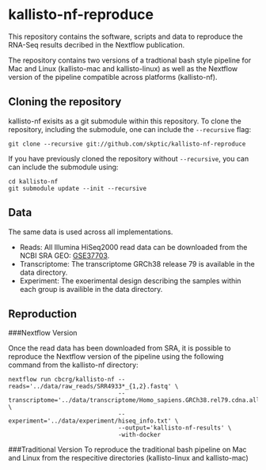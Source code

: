 # kallisto-nf-reproduce
This repository contains the software, scripts and data to reproduce the RNA-Seq results decribed in the Nextflow publication.

The repository contains two versions of a tradtional bash style pipeline for Mac and Linux (kallisto-mac and kallisto-linux) as well as the Nextflow version of the pipeline compatible across platforms (kallisto-nf).


## Cloning the repository
kallisto-nf exisits as a git submodule within this repository. To clone the repository, including the submodule, one can include the `--recursive` flag:

    git clone --recursive git://github.com/skptic/kallisto-nf-reproduce

If you have previously cloned the repository without `--recursive`, you can can include the submodule using:

    cd kallisto-nf
    git submodule update --init --recursive


## Data
The same data is used across all implementations.
* Reads: All Illumina HiSeq2000 read data can be downloaded from the NCBI SRA GEO: [GSE37703](http://www.ncbi.nlm.nih.gov/geo/query/acc.cgi?acc=GSE37703).
* Transcriptome: The transcriptome GRCh38 release 79 is available in the data directory.
* Experiment:  The exoerimental design describing the samples within each group is availible in the data directory.

## Reproduction

###Nextflow Version

Once the read data has been downloaded from SRA, it is possible to reproduce the Nextflow version of the pipeline using the following command from the kallisto-nf directory:
    
    nextflow run cbcrg/kallisto-nf --reads='../data/raw_reads/SRR4933*_{1,2}.fastq' \
                                   --transcriptome='../data/transcriptome/Homo_sapiens.GRCh38.rel79.cdna.all.fa' \
                                   --experiment='../data/experiment/hiseq_info.txt' \
                                   --output='kallisto-nf-results' \
                                   -with-docker

###Traditional Version
To reproduce the traditional bash pipeline on Mac and Linux from the respecitive directories (kallisto-linux and kallisto-mac)
